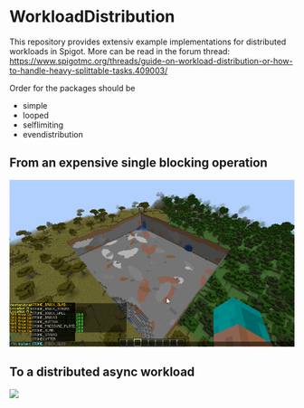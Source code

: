 # WorkloadDistribution

This repository provides extensiv example implementations for distributed workloads in Spigot.
More can be read in the forum thread:
https://www.spigotmc.org/threads/guide-on-workload-distribution-or-how-to-handle-heavy-splittable-tasks.409003/

Order for the packages should be
* simple
* looped
* selflimiting
* evendistribution

## From an expensive single blocking operation
![](https://github.com/Flo0/WorkloadDistribution/blob/master/readmesrc/instant_fill.gif)


## To a distributed async workload
![](https://github.com/Flo0/WorkloadDistribution/blob/master/readmesrc/dist_fill.gif)
